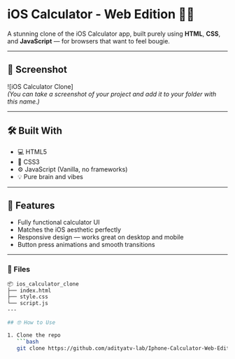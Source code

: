 # iOS Calculator - Web Edition 🔢🍏

A stunning clone of the iOS Calculator app, built purely using **HTML**, **CSS**, and **JavaScript** — for browsers that want to feel bougie.

---

## 📸 Screenshot

![iOS Calculator Clone]  
*(You can take a screenshot of your project and add it to your folder with this name.)*

---

## 🛠️ Built With

- 💻 HTML5
- 🎨 CSS3
- ⚙️ JavaScript (Vanilla, no frameworks)
- 💡 Pure brain and vibes

---

## 📁 Features

- Fully functional calculator UI
- Matches the iOS aesthetic perfectly
- Responsive design — works great on desktop and mobile
- Button press animations and smooth transitions

---

### 📁 Files

```bash
📦 ios_calculator_clone
├── index.html
├── style.css
└── script.js
---

## 🤓 How to Use

1. Clone the repo  
   ```bash
   git clone https://github.com/adityatv-lab/Iphone-Calculator-Web-Edition-.git
